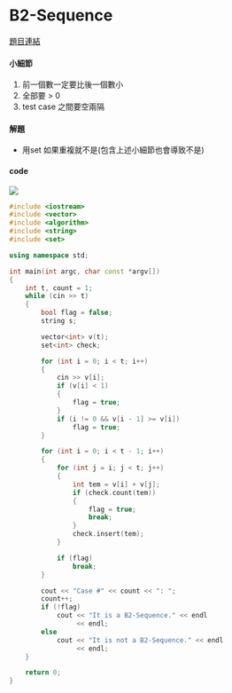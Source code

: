 # B2-Sequence

[題目連結](https://onlinejudge.org/external/110/11063.pdf)


#### 小細節

1. 前一個數一定要比後一個數小
2. 全部要 > 0
3. test case 之間要空兩隔


#### 解題

* 用set 如果重複就不是(包含上述小細節也會導致不是)

#### code 

![](https://th.bing.com/th/id/R.811d6e92285d5ac41da7357d14a0bfc8?rik=ELswhWEPHvtSnw&pid=ImgRaw&r=0)


```cpp
#include <iostream>
#include <vector>
#include <algorithm>
#include <string>
#include <set>

using namespace std;

int main(int argc, char const *argv[])
{
    int t, count = 1;
    while (cin >> t)
    {
        bool flag = false;
        string s;

        vector<int> v(t);
        set<int> check;

        for (int i = 0; i < t; i++)
        {
            cin >> v[i];
            if (v[i] < 1)
            {
                flag = true;
            }
            if (i != 0 && v[i - 1] >= v[i])
                flag = true;
        }

        for (int i = 0; i < t - 1; i++)
        {
            for (int j = i; j < t; j++)
            {
                int tem = v[i] + v[j];
                if (check.count(tem))
                {
                    flag = true;
                    break;
                }
                check.insert(tem);
            }

            if (flag)
                break;
        }

        cout << "Case #" << count << ": ";
        count++;
        if (!flag)
            cout << "It is a B2-Sequence." << endl
                 << endl;
        else
            cout << "It is not a B2-Sequence." << endl
                 << endl;
    }

    return 0;
}
```
